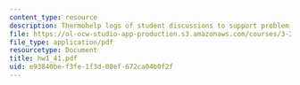 ```yaml
---
content_type: resource
description: Thermohelp logs of student discussions to support problem sets.
file: https://ol-ocw-studio-app-production.s3.amazonaws.com/courses/3-20-materials-at-equilibrium-sma-5111-fall-2003/e93840bef3fe1f3d08ef672ca04b0f2f_hw1_41.pdf
file_type: application/pdf
resourcetype: Document
title: hw1_41.pdf
uid: e93840be-f3fe-1f3d-08ef-672ca04b0f2f
---
```

